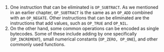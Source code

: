 1. One instruction that can be eliminated is `OP_SUBTRACT`. As we mentioned in an earlier chapter, `OP_SUBTRACT` is the same as an `OP_ADD` combined with an `OP_NEGATE`. Other instructions that can be eliminated are the instructions that add values, such as `OP_TRUE` and `OP_NIL`.
2. On the other hand, some common operations can be encoded as single bytecodes. Some of these include adding by one specifically (`OP_INCREMENT`), small numerical constants (`OP_ZERO, OP_ONE`), and other commonly used functions.